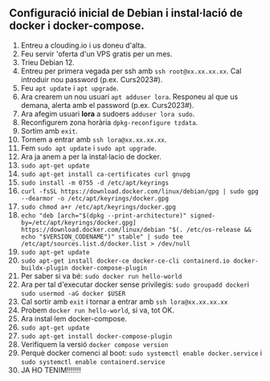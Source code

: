 ## Configuració inicial de Debian i instal·lació de docker i docker-compose.

1. Entreu a clouding.io i us doneu d'alta.
2. Feu servir 'oferta d'un VPS gratis per un mes.
3. Trieu Debian 12.
4. Entreu per primera vegada per ssh amb `ssh root@xx.xx.xx.xx`. Cal introduir nou password (p.ex. Curs2023#).
5. Feu `apt update` i `apt upgrade`.
6. Ara crearem un nou usuari `apt adduser lora`. Responeu al que us demana, alerta amb el password (p.ex. Curs2023#).
7. Ara afegim usuari **lora** a sudoers `adduser lora sudo`.
8. Reconfigurem zona horària `dpkg-reconfigure tzdata`.
9. Sortim amb `exit`.
10. Tornem a entrar amb `ssh lora@xx.xx.xx.xx`.
11. Fem `sudo apt update` i `sudo apt upgrade`.
12. Ara ja anem a per la instal·lacio de docker.
13. `sudo apt-get update`
14. `sudo apt-get install ca-certificates curl gnupg`
15. `sudo install -m 0755 -d /etc/apt/keyrings`
16. `curl -fsSL https://download.docker.com/linux/debian/gpg | sudo gpg --dearmor -o /etc/apt/keyrings/docker.gpg`
17. `sudo chmod a+r /etc/apt/keyrings/docker.gpg`
18. `echo "deb [arch="$(dpkg --print-architecture)" signed-by=/etc/apt/keyrings/docker.gpg] https://download.docker.com/linux/debian "$(. /etc/os-release && echo "$VERSION_CODENAME")" stable" | sudo tee /etc/apt/sources.list.d/docker.list > /dev/null `
20. `sudo apt-get update`
21. `sudo apt-get install docker-ce docker-ce-cli containerd.io docker-buildx-plugin docker-compose-plugin`
22. Per saber si va bé: `sudo docker run hello-world`
23. Ara per tal d'executar docker sense privilegis: `sudo groupadd docker`i `sudo usermod -aG docker $USER`
24. Cal sortir amb `exit` i tornar a entrar amb `ssh lora@xx.xx.xx.xx`
25. Probem `docker run hello-world`, si va, tot OK.
26. Ara instal·lem docker-compose.
27. `sudo apt-get update`
28. `sudo apt-get install docker-compose-plugin`
29. Verifiquem la versió `docker compose version`
30. Perquè docker comenci al boot: `sudo systemctl enable docker.service` i `sudo systemctl enable containerd.service`
31. JA HO TENIM!!!!!!!

